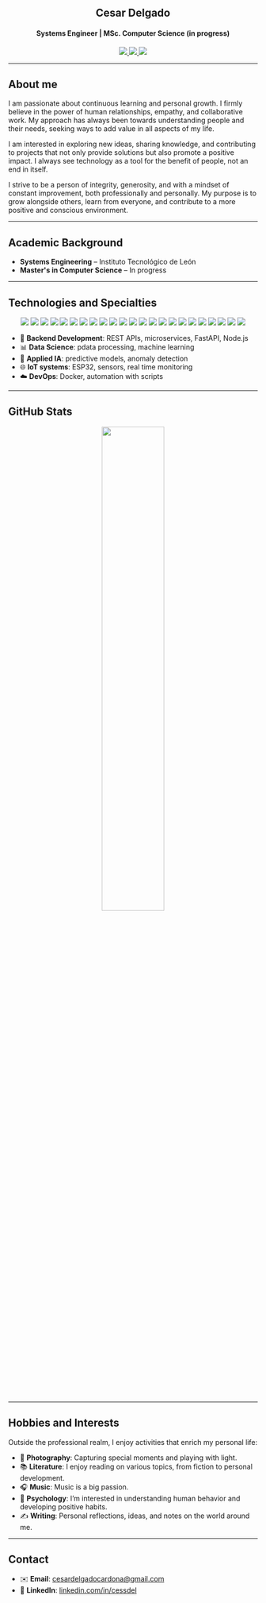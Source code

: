 <h2 align="center">Cesar Delgado</h2>
<h4 align="center">Systems Engineer | MSc. Computer Science (in progress)</h4>

<p align="center">
  <a href="https://www.linkedin.com/in/cessdel/">
    <img src="https://img.shields.io/badge/LinkedIn-cessdel-0077B5?style=flat&logo=linkedin&logoColor=white">
  </a>
  <a href="https://x.com/cess_delgado">
    <img src="https://img.shields.io/badge/X-@cess_delgado-000000?style=flat&logo=x&logoColor=white">
  </a>
  <a href="https://www.instagram.com/cess.del/">
    <img src="https://img.shields.io/badge/Instagram-cess.del-E4405F?style=flat&logo=instagram&logoColor=white">
  </a>
</p>

---

## About me

I am passionate about continuous learning and personal growth. I firmly believe in the power of human relationships, empathy, and collaborative work. My approach has always been towards understanding people and their needs, seeking ways to add value in all aspects of my life.

I am interested in exploring new ideas, sharing knowledge, and contributing to projects that not only provide solutions but also promote a positive impact. I always see technology as a tool for the benefit of people, not an end in itself.

I strive to be a person of integrity, generosity, and with a mindset of constant improvement, both professionally and personally. My purpose is to grow alongside others, learn from everyone, and contribute to a more positive and conscious environment.


---

## Academic Background

- **Systems Engineering** – Instituto Tecnológico de León  
- **Master's in Computer Science** – In progress

---

## Technologies and Specialties

<p align="center">
  <img src="https://img.shields.io/badge/Git-F05032?style=flat&logo=git&logoColor=white"/>
  <img src="https://img.shields.io/badge/GitHub-181717?style=flat&logo=github&logoColor=white"/>
  <img src="https://img.shields.io/badge/SQL-4479A1?style=flat&logo=postgresql&logoColor=white"/>
  <img src="https://img.shields.io/badge/NoSQL-000000?style=flat&logo=mongodb&logoColor=white"/>
  <img src="https://img.shields.io/badge/TimeSeries-FF6F00?style=flat&logo=python&logoColor=white"/>
  <img src="https://img.shields.io/badge/AWS-232F3E?style=flat&logo=amazonaws&logoColor=white"/>
  <img src="https://img.shields.io/badge/Google_Cloud-4285F4?style=flat&logo=googlecloud&logoColor=white"/>
  <img src="https://img.shields.io/badge/Azure-0089D6?style=flat&logo=microsoftazure&logoColor=white"/>
  <img src="https://img.shields.io/badge/Python-3776AB?style=flat&logo=python&logoColor=white"/>
  <img src="https://img.shields.io/badge/Flutter-02569B?style=flat&logo=flutter&logoColor=white"/>
  <img src="https://img.shields.io/badge/Node.js-339933?style=flat&logo=node.js&logoColor=white"/>
  <img src="https://img.shields.io/badge/ESP32-003B71?style=flat&logo=espressif&logoColor=white"/>
  <img src="https://img.shields.io/badge/Docker-2496ED?style=flat&logo=docker&logoColor=white"/>
  <img src="https://img.shields.io/badge/Linux-FCC624?style=flat&logo=linux&logoColor=black"/>
  <img src="https://img.shields.io/badge/Bash-4EAA25?style=flat&logo=gnu-bash&logoColor=white"/>
  <img src="https://img.shields.io/badge/Pandas-150458?style=flat&logo=pandas&logoColor=white"/>
  <img src="https://img.shields.io/badge/NumPy-013243?style=flat&logo=numpy&logoColor=white"/>
  <img src="https://img.shields.io/badge/Scikit_learn-F7931E?style=flat&logo=scikit-learn&logoColor=white"/>
  <img src="https://img.shields.io/badge/Jupyter-F37626?style=flat&logo=jupyter&logoColor=white"/>
  <img src="https://img.shields.io/badge/Figma-F24E1E?style=flat&logo=figma&logoColor=white"/>
  <img src="https://img.shields.io/badge/Photoshop-31A8FF?style=flat&logo=adobephotoshop&logoColor=white"/>
  <img src="https://img.shields.io/badge/Trello-0079BF?style=flat&logo=trello&logoColor=white"/>
  <img src="https://img.shields.io/badge/Slack-4A154B?style=flat&logo=slack&logoColor=white"/>
</p>


- 🔧 **Backend Development**: REST APIs, microservices, FastAPI, Node.js
- 📊 **Data Science**: pdata processing, machine learning  
- 🤖 **Applied IA**: predictive models, anomaly detection  
- 🌐 **IoT systems**: ESP32, sensors, real time monitoring  
- ☁️ **DevOps**: Docker, automation with scripts

---

## GitHub Stats

<p align="center">
  <img src="https://github-readme-stats.vercel.app/api/top-langs/?username=cessdel&layout=compact&theme=transparent&hide_border=true" width="50%">
</p>

---

## Hobbies and Interests

Outside the professional realm, I enjoy activities that enrich my personal life:


- 📸 **Photography**: Capturing special moments and playing with light.
- 📚 **Literature**: I enjoy reading on various topics, from fiction to personal development.
- 🎧 **Music**: Music is a big passion.
- 🧠 **Psychology**: I’m interested in understanding human behavior and developing positive habits.
- ✍️ **Writing**: Personal reflections, ideas, and notes on the world around me.

---

## Contact

- ✉️ **Email**: [cesardelgadocardona@gmail.com](mailto:tcesardelgadocardona@gmail.com)  
- 🔗 **LinkedIn**: [linkedin.com/in/cessdel](https://www.linkedin.com/in/cessdel/)
